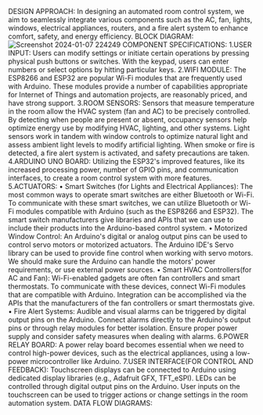 DESIGN APPROACH: In designing an automated room control system, we aim to seamlessly integrate various components such as the AC, fan, lights, windows, electrical appliances, routers, and a fire alert system to enhance comfort, safety, and energy efficiency.
BLOCK DIAGRAM:
![Screenshot 2024-01-07 224249](https://github.com/SaiDeepika4713/ASSESSMENT/assets/96421369/5a19a84c-d510-48fe-ba35-813a1ab8dbd3)
COMPONENT SPECIFICATIONS:
1.USER INPUT: Users can modify settings or initiate certain operations by pressing physical push buttons or switches. With the keypad, users can enter numbers or select options by hitting particular keys.
2.WIFI MODULE: The ESP8266 and ESP32 are popular Wi-Fi modules that are frequently used with Arduino. These modules provide a number of capabilities appropriate for Internet of Things and automation projects, are reasonably priced, and have strong support.
3.ROOM SENSORS: Sensors that measure temperature in the room allow the HVAC system (fan and AC) to be precisely controlled. By detecting when people are present or absent, occupancy sensors help optimize energy use by modifying HVAC, lighting, and other systems. Light sensors work in tandem with window controls to optimize natural light and assess ambient light levels to modify artificial lighting. When smoke or fire is detected, a fire alert system is activated, and safety precautions are taken.
4.ARDUINO UNO BOARD: Utilizing the ESP32's improved features, like its increased processing power, number of GPIO pins, and communication interfaces, to create a room control system with more features.
5.ACTUATORS: 
•	Smart Switches (for Lights and Electrical Appliances): The most common ways to operate smart switches are either Bluetooth or Wi-Fi. To communicate with these smart switches, we can utilize Bluetooth or Wi-Fi modules compatible with Arduino (such as the ESP8266 and ESP32). The smart switch manufacturers give libraries and APIs that we can use to include their products into the Arduino-based control system.
•	Motorized Window Control: An Arduino's digital or analog output pins can be used to control servo motors or motorized actuators. The Arduino IDE's Servo library can be used to provide fine control when working with servo motors. We should make sure the Arduino can handle the motors' power requirements, or use external power sources.
•	Smart HVAC Controllers(for AC and Fan): Wi-Fi-enabled gadgets are often fan controllers and smart thermostats. To communicate with these devices, connect Wi-Fi modules that are compatible with Arduino. Integration can be accomplished via the APIs that the manufacturers of the fan controllers or smart thermostats give.
•	Fire Alert Systems: Audible and visual alarms can be triggered by digital output pins on the Arduino. Connect alarms directly to the Arduino's output pins or through relay modules for better isolation. Ensure proper power supply and consider safety measures when dealing with alarms.
6.POWER RELAY BOARD: A power relay board becomes essential when we need to control high-power devices, such as the electrical appliances, using a low-power microcontroller like Arduino.
7.USER INTERFACE(FOR CONTROL AND FEEDBACK): Touchscreen displays can be connected to Arduino using dedicated display libraries (e.g., Adafruit GFX, TFT_eSPI). LEDs can be controlled through digital output pins on the Arduino. User inputs on the touchscreen can be used to trigger actions or change settings in the room automation system.
DATA FLOW DIAGRAMS:

